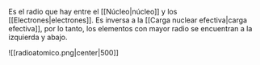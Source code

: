 
Es el radio que hay entre el [[Núcleo|núcleo]] y los [[Electrones|electrones]]. Es inversa a la [[Carga nuclear efectiva|carga efectiva]], por lo tanto, los elementos con mayor radio se encuentran a la izquierda y abajo.  


![[radioatomico.png|center|500]]